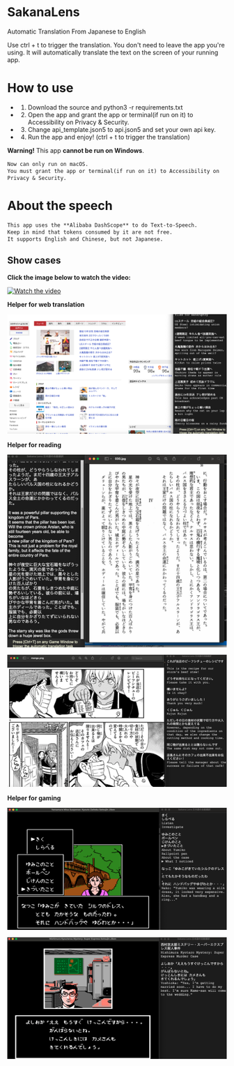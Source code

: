 # SakanaLens
 Automatic Translation From Japanese to English

Use ctrl + t to trigger the translation.
You don't need to leave the app you're using.
It will automatically translate the text on the screen of your running app.

# How to use
- 1. Download the source and python3 -r requirements.txt
- 2. Open the app and grant the app or terminal(if run on it) to Accessibility on Privacy & Security.
- 3. Change api_template.json5 to api.json5 and set your own api key.
- 4. Run the app and enjoy! (ctrl + t to trigger the translation)
 
 **Warning!** This app **cannot be run on Windows**.
 ```
 Now can only run on macOS.
 You must grant the app or terminal(if run on it) to Accessibility on Privacy & Security.
 ```

# About the speech 
```
This app uses the **Alibaba DashScope** to do Text-to-Speech.
Keep in mind that tokens consumed by it are not free.
It supports English and Chinese, but not Japanese.
```

## **Show cases**

**Click the image below to watch the video:**

[![Watch the video](https://img.youtube.com/vi/sbTPrqqoixQ/maxresdefault.jpg)](https://www.youtube.com/watch?v=sbTPrqqoixQ)

**Helper for web translation**

![SakanaLens Case2](showcase/case2.jpg)

**Helper for reading**

![SakanaLens Case3](showcase/case3.jpg)

![SakanaLens Case3](showcase/case6.jpg)

**Helper for gaming**

![SakanaLens Case3](showcase/case4.jpg)

![SakanaLens Case3](showcase/case5.jpg)
